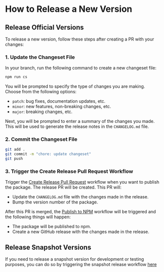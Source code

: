 # How to Release a New Version

## Release Official Versions

To release a new version, follow these steps after creating a PR with your changes:

### 1. Update the Changeset File

In your branch, run the following command to create a new changeset file:

```bash
npm run cs
```

You will be prompted to specify the type of changes you are making. Choose from the following options:

-   `patch`: bug fixes, documentation updates, etc.
-   `minor`: new features, non-breaking changes, etc.
-   `major`: breaking changes, etc.

Next, you will be prompted to enter a summary of the changes you made. This will be used to generate the release notes in the `CHANGELOG.md` file.

### 2. Commit the Changeset File

```bash
git add .
git commit -m "chore: update changeset"
git push
```

### 3. Trigger the Create Release Pull Request Workflow

Trigger the [Create Release Pull Request](https://github.com/axelarnetwork/axelar-cgp-sui/actions/workflows/create-release-pr.yaml) workflow when you want to publish the package. The release PR will be created. This PR will:

-   Update the `CHANGELOG.md` file with the changes made in the release.
-   Bump the version number of the package.

After this PR is merged, the [Publish to NPM](https://github.com/axelarnetwork/axelar-cgp-sui/actions/workflows/publish-to-npm.yaml) workflow will be triggered and the following things will happen:

-   The package will be published to npm.
-   Create a new GitHub release with the changes made in the release.

## Release Snapshot Versions

If you need to release a snapshot version for development or testing purposes, you can do so by triggering the snapshot release workflow [here](https://github.com/axelarnetwork/axelar-cgp-sui/actions/workflows/release-snapshot.yaml)
